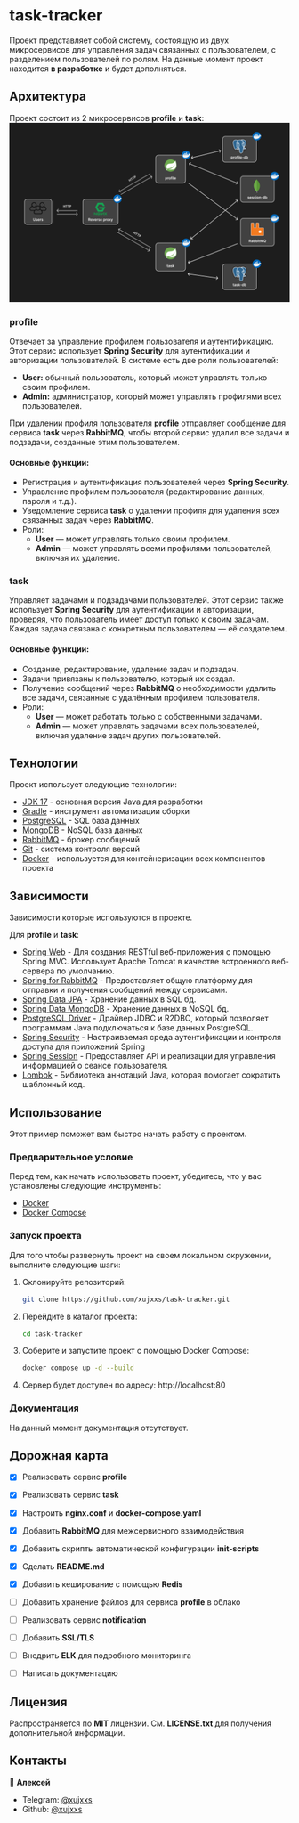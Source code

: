 # task-tracker
Проект представляет собой систему, состоящую из двух микросервисов для управления задач связанных с пользователем, с разделением пользователей по ролям. На данные момент проект находится **в разработке** и будет дополняться.


## Архитектура
Проект состоит из 2 микросервисов **profile** и **task**:
![alt text](./schema.png)

### profile 
Отвечает за управление профилем пользователя и аутентификацию. Этот сервис использует **Spring Security** для аутентификации и авторизации пользователей. В системе есть две роли пользователей:

* **User:** обычный пользователь, который может управлять только своим профилем.
* **Admin:** администратор, который может управлять профилями всех пользователей.

При удалении профиля пользователя **profile** отправляет сообщение для сервиса **task** через **RabbitMQ**, чтобы второй сервис удалил все задачи и подзадачи, созданные этим пользователем.

#### Основные функции:

* Регистрация и аутентификация пользователей через **Spring Security**.
* Управление профилем пользователя (редактирование данных, пароля и т.д.).
* Уведомление сервиса **task** о удалении профиля для удаления всех связанных задач через **RabbitMQ**.
* Роли:
    - **User** — может управлять только своим профилем.
    - **Admin** — может управлять всеми профилями пользователей, включая их удаление.

### task
Управляет задачами и подзадачами пользователей. Этот сервис также использует **Spring Security** для аутентификации и авторизации, проверяя, что пользователь имеет доступ только к своим задачам. Каждая задача связана с конкретным пользователем — её создателем.

#### Основные функции:

* Создание, редактирование, удаление задач и подзадач.
* Задачи привязаны к пользователю, который их создал.
* Получение сообщений через **RabbitMQ** о необходимости удалить все задачи, связанные с удалённым профилем пользователя.
* Роли:
    - **User** — может работать только с собственными задачами.
    - **Admin** — может управлять задачами всех пользователей, включая удаление задач других пользователей.


## Технологии
Проект использует следующие технологии:
* [JDK 17](https://openjdk.org/projects/jdk/17/) - основная версия Java для разработки
* [Gradle](https://gradle.org/) - инструмент автоматизации сборки
* [PostgreSQL](https://www.postgresql.org/) - SQL база данных 
* [MongoDB](https://www.mongodb.com/) - NoSQL база данных
* [RabbitMQ](https://www.rabbitmq.com/) - брокер сообщений
* [Git](https://git-scm.com/) - система контроля версий
* [Docker](https://www.docker.com/) - используется для контейнеризации всех компонентов проекта


## Зависимости
Зависимости которые используются в проекте.

Для **profile** и **task**:
- [Spring Web](https://docs.spring.io/spring-boot/reference/web/index.html) - Для создания RESTful веб-приложения с помощью Spring MVC. Использует Apache Tomcat в качестве встроенного веб-сервера по умолчанию.
- [Spring for RabbitMQ](https://docs.spring.io/spring-amqp/reference/) - Предоставляет общую платформу для отправки и получения сообщений между сервисами.
- [Spring Data JPA](https://docs.spring.io/spring-data/jpa/reference/) - Хранение данных в SQL бд. 
- [Spring Data MongoDB](https://docs.spring.io/spring-data/mongodb/reference/) - Хранение данных в NoSQL бд.
- [PostgreSQL Driver](https://jdbc.postgresql.org/) - Драйвер JDBC и R2DBC, который позволяет программам Java подключаться к базе данных PostgreSQL.
- [Spring Security](https://docs.spring.io/spring-security/reference/) - Настраиваемая среда аутентификации и контроля доступа для приложений Spring
- [Spring Session](https://docs.spring.io/spring-session/reference/) - Предоставляет API и реализации для управления информацией о сеансе пользователя.
- [Lombok](https://projectlombok.org/) - Библиотека аннотаций Java, которая помогает сократить шаблонный код.


## Использование
Этот пример поможет вам быстро начать работу с проектом.

### Предварительное условие
Перед тем, как начать использовать проект, убедитесь, что у вас установлены следующие инструменты:
* [Docker]()
* [Docker Compose]()

### Запуск проекта
Для того чтобы развернуть проект на своем локальном окружении, выполните следующие шаги:
1. Склонируйте репозиторий:

    ```bash 
    git clone https://github.com/xujxxs/task-tracker.git
    ```

2. Перейдите в каталог проекта:

    ```bash
    cd task-tracker
    ```

3. Соберите и запустите проект с помощью Docker Compose: 

    ```bash 
    docker compose up -d --build
    ```

4. Сервер будет доступен по адресу: http://localhost:80

### Документация
На данный момент документация отсутствует.


## Дорожная карта
- [x] Реализовать сервис **profile**
- [x] Реализовать сервис **task**
- [x] Настроить **nginx.conf** и **docker-compose.yaml**
- [x] Добавить **RabbitMQ** для межсервисного взаимодействия
- [x] Добавить скрипты автоматической конфигурации **init-scripts**
- [x] Сделать **README.md**
- [x] Добавить кеширование с помощью **Redis**
- [ ] Добавить хранение файлов для сервиса **profile** в облако
- [ ] Реализовать сервис **notification**
- [ ] Добавить **SSL/TLS**
- [ ] Внедрить **ELK** для подробного мониторинга
- [ ] Написать документацию


## Лицензия
Распространяется по **MIT** лицензии. См. **LICENSE.txt** для получения дополнительной информации.


## Контакты
👤 **Алексей**
* Telegram: [@xujxxs](https://t.me/x_ujxxs)
* Github: [@xujxxs](https://github.com/xujxxs)